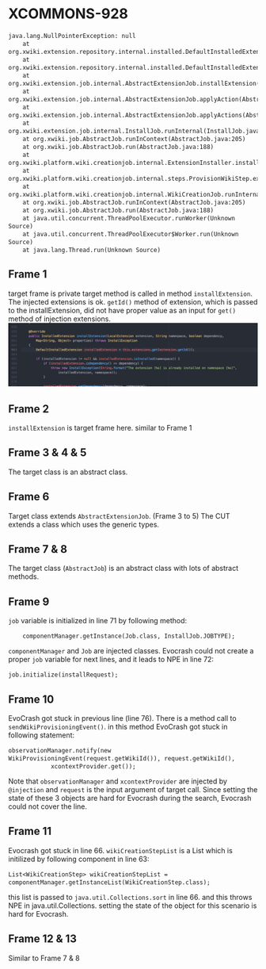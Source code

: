 # XCOMMONS-928
```
java.lang.NullPointerException: null
    at org.xwiki.extension.repository.internal.installed.DefaultInstalledExtensionRepository.applyInstallExtension(DefaultInstalledExtensionRepository.java:449)
    at org.xwiki.extension.repository.internal.installed.DefaultInstalledExtensionRepository.installExtension(DefaultInstalledExtensionRepository.java:691)
    at org.xwiki.extension.job.internal.AbstractExtensionJob.installExtension(AbstractExtensionJob.java:257)
    at org.xwiki.extension.job.internal.AbstractExtensionJob.applyAction(AbstractExtensionJob.java:204)
    at org.xwiki.extension.job.internal.AbstractExtensionJob.applyActions(AbstractExtensionJob.java:151)
    at org.xwiki.extension.job.internal.InstallJob.runInternal(InstallJob.java:150)
    at org.xwiki.job.AbstractJob.runInContext(AbstractJob.java:205)
    at org.xwiki.job.AbstractJob.run(AbstractJob.java:188)
    at org.xwiki.platform.wiki.creationjob.internal.ExtensionInstaller.installExtension(ExtensionInstaller.java:73)
    at org.xwiki.platform.wiki.creationjob.internal.steps.ProvisionWikiStep.execute(ProvisionWikiStep.java:78)
    at org.xwiki.platform.wiki.creationjob.internal.WikiCreationJob.runInternal(WikiCreationJob.java:80)
    at org.xwiki.job.AbstractJob.runInContext(AbstractJob.java:205)
    at org.xwiki.job.AbstractJob.run(AbstractJob.java:188)
    at java.util.concurrent.ThreadPoolExecutor.runWorker(Unknown Source)
    at java.util.concurrent.ThreadPoolExecutor$Worker.run(Unknown Source)
    at java.lang.Thread.run(Unknown Source)
```

## Frame 1
target frame is private
target method is called in method `installExtension`.
The injected extensions is ok.
`getId()` method of extension, which is passed to the installExtension, did not have proper value as an input for `get()` method of injection extensions.
![Alt text](screenshots/12.jpg?raw=true "XCOMMONS-928")

## Frame 2
`installExtension` is target frame here.
similar to Frame 1

## Frame 3 & 4 & 5
The target class is an abstract class.
## Frame 6

Target class extends `AbstractExtensionJob`. (Frame 3 to 5)
The CUT extends a class which uses the generic types.

## Frame 7 & 8
The target class (`AbstractJob`) is an abstract class with lots of abstract methods.

## Frame 9
`job` variable is initialized in line 71 by following method:
```
    componentManager.getInstance(Job.class, InstallJob.JOBTYPE);
```
`componentManager` and `Job` are injected classes.
Evocrash could not create a proper `job` variable for next lines, and it leads to NPE in line 72:
```
job.initialize(installRequest);
```

## Frame 10
EvoCrash got stuck in previous line (line 76).
There is a method call to  `sendWikiProvisioningEvent()`.
in this method EvoCrash got stuck in following statement:
```
observationManager.notify(new WikiProvisioningEvent(request.getWikiId()), request.getWikiId(),
            xcontextProvider.get());
```
Note that `observationManager` and `xcontextProvider` are injected by `@injection` and `request` is the input argument of target call.
Since setting the state of these 3 objects are hard for Evocrash during the search, Evocrash could not cover the line.

## Frame 11
Evocrash got stuck in line 66.
`wikiCreationStepList` is a List which is initilized  by following component in line 63:
```
List<WikiCreationStep> wikiCreationStepList = componentManager.getInstanceList(WikiCreationStep.class);
```
this list is passed to `java.util.Collections.sort` in line 66. and this throws NPE in java.util.Collections.
setting the state of the object for this scenario is hard for Evocrash.

## Frame 12 & 13
Similar to Frame 7 & 8
